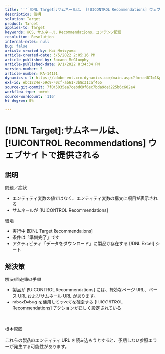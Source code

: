 ```yaml
---
title: '''[!DNL Target]:サムネールは、 [!UICONTROL Recommendations] ウェブサイトで提供される'
description: 説明
solution: Target
product: Target
applies-to: Target
keywords: KCS、サムネール、Recommendations、コンテンツ配信
resolution: Resolution
internal-notes: null
bug: false
article-created-by: Kai Motoyama
article-created-date: 5/5/2022 2:05:16 PM
article-published-by: Roxann McGlumphy
article-published-date: 9/1/2022 8:34:34 PM
version-number: 5
article-number: KA-14101
dynamics-url: https://adobe-ent.crm.dynamics.com/main.aspx?forceUCI=1&pagetype=entityrecord&etn=knowledgearticle&id=4f2d5b63-7ccc-ec11-a7b5-6045bd00d995
exl-id: ebc1224e-59c9-40cf-ab61-3b8c31caf465
source-git-commit: 7f0f5035ea7cebd60f6ec7bda9de6225b6c602a4
workflow-type: tm+mt
source-wordcount: '116'
ht-degree: 5%

---
```


# [!DNL Target]:サムネールは、 [!UICONTROL Recommendations] ウェブサイトで提供される

## 説明

問題／症状<br>
- エンティティ変数の値ではなく、エンティティ変数の構文に項目が表示される
- サムネールが [!UICONTROL Recommendations]

環境
- 実行中 [!DNL Target Recommendations]
- 条件は「準備完了」です
- アクティビティ「データをダウンロード」に製品が存在する [!DNL Excel] シート



## 解決策

解決/回避策の手順
- 製品が [!UICONTROL Recommendations] には、有効なページ URL、ベース URL およびサムネール URL があります。
- mboxDebug を使用してすべてを確定する [!UICONTROL Recommendations] アクションが正しく設定されている

<br><br>根本原因<br><br>
これらの製品のエンティティ URL を読み込もうとすると、予期しない参照エラーが発生する可能性があります。

